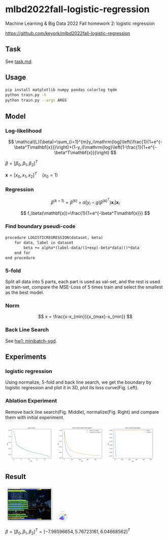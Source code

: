 # mlbd2022fall-logistic-regression

Machine Learning & Big Data 2022 Fall homework 2: logistic regression

https://github.com/keyork/mlbd2022fall-logistic-regression

## Task

See [task.md](task.md).

## Usage

```bash
pip install matplotlib numpy pandas colorlog tqdm
python train.py -h
python train.py --args ARGS
```

## Model

### Log-likelihood

$$
\mathcal{L}(\beta)=\sum_{i=1}^{m}y_i\mathrm{log}\left(\frac{1}{1+e^{-\beta^T\mathbf{x}}}\right)+(1-y_i)\mathrm{log}\left(1-\frac{1}{1+e^{-\beta^T\mathbf{x}}}\right)
$$

$\beta=[\beta_0,\beta_1,\beta_2]^T$

$\mathbf{x}=[x_0,x_1,x_2]^T\quad (x_0=1)$

### Regression

$$
\beta^{(k+1)}=\beta^{(k)}+\alpha\left[y_i-g(\beta^{(k)^T})\mathbf{x}_i\right]\mathbf{x}_i
$$

$$
f_\beta(\mathbf{x})=\frac{1}{1+e^{-\beta^T\mathbf{x}}}
$$

### Find boundary pseudi-code

```pseudocode
procedure LOGISTICREGRESSION(dataset, beta)
	for data, label in dataset
		beta += alpha*(label-data/(1+exp(-beta*data)))*data
	end for
end procedure
```

### 5-fold

Split all data into 5 parts, each part is used as val-set, and the rest is used as train-set, compare the MSE-Loss of 5 times train and select the smallest as the best model.

### Norm

$$
x = \frac{x-x_{min}}{x_{max}-x_{min}}
$$

### Back Line Search

See [hw1: minibatch-sgd](https://github.com/keyork/mlbd2022fall-minibatch-sgd).

## Experiments

### logistic regression

Using normalize, 5-fold and back line search, we get the boundary by logistic regression and plot it in 3D, plot its loss curve(Fig. Left).

### Ablation Experiment

Remove back line search(Fig. Middle), normalize(Fig. Right) and compare them with initial experiment.

<img src="img_bak/loss-fold_5-iter_500-bls_True-lr_0.1-norm_True.png" alt="loss-fold_5-iter_500-bls_True-lr_0.1-norm_True" style="zoom: 25%;" /><img src="img_bak/loss-fold_5-iter_500-bls_comp-lr_0.1-norm_True.png" alt="loss-fold_5-iter_500-bls_comp-lr_0.1-norm_True" style="zoom:25%;" /><img src="img_bak/loss-fold_5-iter_500-bls_True-lr_0.1-norm_comp.png" alt="loss-fold_5-iter_500-bls_True-lr_0.1-norm_comp" style="zoom:25%;" />

## Result

<img src="img_bak/script.png" alt="script" style="zoom:15%;" /><img src="img_bak/img-fold_5-iter_500-bls_True-lr_0.1-norm_True.png" alt="img-fold_5-iter_500-bls_True-lr_0.1-norm_True" style="zoom:5%;" />

$\beta=[\beta_0,\beta_1,\beta_2]^T=[-7.98596654,5.76723161,6.04668562]^T$

